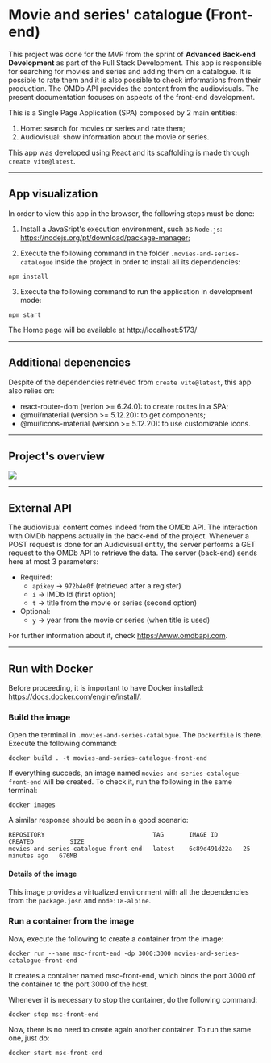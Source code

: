 # Movie and series' catalogue (Front-end)

This project was done for the MVP from the sprint of **Advanced Back-end Development** as part of the Full Stack Development. This app is responsible for searching for movies and series and adding them on a catalogue. It is possible to rate them and it is also possible to check informations from their production. The OMDb API provides the content from the audiovisuals. The present documentation focuses on aspects of the front-end development.

This is a Single Page Application (SPA) composed by 2 main entities:
1. Home: search for movies or series and rate them;
2. Audiovisual: show information about the movie or series.

This app was developed using React and its scaffolding is made through `create vite@latest`.

___
## App visualization

In order to view this app in the browser, the following steps must be done:

1. Install a JavaSript's execution environment, such as `Node.js`: https://nodejs.org/pt/download/package-manager;

2. Execute the following command in the folder `.movies-and-series-catalogue` inside the project in order to install all its dependencies:

```
npm install
```

3. Execute the following command to run the application in development mode:

```
npm start
```

The Home page will be available at http://localhost:5173/

___
## Additional depenencies

Despite of the dependencies retrieved from `create vite@latest`, this app also relies on:
* react-router-dom (verion >= 6.24.0): to create routes in a SPA;
* @mui/material (version >= 5.12.20): to get components;
* @mui/icons-material (version >= 5.12.20): to use customizable icons.

___
## Project's overview
![](/src/assets/workflow.svg)

___
## External API

The audiovisual content comes indeed from the OMDb API. The interaction with OMDb happens actually in the back-end of the project. Whenever a POST request is done for an Audiovisual entity, the server performs a GET request to the OMDb API to retrieve the data. The server (back-end) sends here at most 3 parameters:
+ Required:
  + `apikey` -> `972b4e0f` (retrieved after a register)
  + `i` -> IMDb Id (first option)
  + `t` -> title from the movie or series (second option)
+ Optional:
  + `y` -> year from the movie or series (when title is used)

For further information about it, check https://www.omdbapi.com.

___
## Run with Docker

Before proceeding, it is important to have Docker installed: https://docs.docker.com/engine/install/.

### Build the image
Open the terminal in `.movies-and-series-catalogue`. The `Dockerfile` is there.
Execute the following command:

```
docker build . -t movies-and-series-catalogue-front-end
```

If everything succeds, an image named `movies-and-series-catalogue-front-end` will be created. To check it, run the following in the same terminal:

```
docker images
````

A similar response should be seen in a good scenario:

```
REPOSITORY                              TAG       IMAGE ID       CREATED          SIZE
movies-and-series-catalogue-front-end   latest    6c89d491d22a   25 minutes ago   676MB
```

#### Details of the image
This image provides a virtualized environment with all the dependencies from the `package.josn` and `node:18-alpine`.

### Run a container from the image
Now, execute the following to create a container from the image:

```
docker run --name msc-front-end -dp 3000:3000 movies-and-series-catalogue-front-end
```

It creates a container named msc-front-end, which binds the port 3000 of the container to the port 3000 of the host.

Whenever it is necessary to stop the container, do the following command:

```
docker stop msc-front-end
```

Now, there is no need to create again another container. To run the same one, just do:

```
docker start msc-front-end
```
